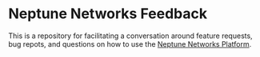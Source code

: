# Neptune Networks Feedback

This is a repository for facilitating a conversation around feature requests, bug repots, and questions on how to use the [Neptune Networks Platform](https://neptunenetworks.org).
